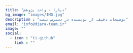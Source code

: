 ```yaml
---
title: "دیارا - واحد پژوهش"
bg_image: "images/IMG.jpg"
description : "توضیحات دقیقی از نویسنده در دسترس نیست"
email: "info@diara-team.ir"
image: ""
social:
  - icon : "ti-github"
    link : ""
---
```





<!--<p>: بنر دعوت</p>
<a href="https://t.me/DRA_Community"><img width="100%" style=" border-radius: 25px; height: 50%;background-position: center;background-repeat: no-repeat;background-size: cover; position: relative;" src="https://raw.githubusercontent.com/Diara-Token/Diara.ir/master/assets/images/www.diara-team.ir.png" alt="گروه تلگرامی دیارا"></a>
<p style="color: red;"><a href="http://diara-team.ir">Diara-team.ir</a></p>

-->

